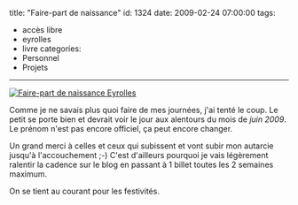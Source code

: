 title: "Faire-part de naissance"
id: 1324
date: 2009-02-24 07:00:00
tags: 
- accès libre
- eyrolles
- livre
categories: 
- Personnel
- Projets
---

[![Faire-part de naissance Eyrolles](http://farm4.static.flickr.com/3098/3303892997_e5f52a6e84.jpg)](http://www.flickr.com/photos/the-jedi/3303892997/ "Faire-part de naissance Eyrolles")

<!--more-->

Comme je ne savais plus quoi faire de mes journées, j'ai tenté le coup.
Le petit se porte bien et devrait voir le jour aux alentours du mois de _juin 2009_. Le prénom n'est pas encore officiel, ça peut encore changer.

Un grand merci à celles et ceux qui subissent et vont subir mon autarcie jusqu'à l'accouchement ;-)
C'est d'ailleurs pourquoi je vais légèrement ralentir la cadence sur le blog en passant à 1 billet toutes les 2 semaines maximum.

On se tient au courant pour les festivités.